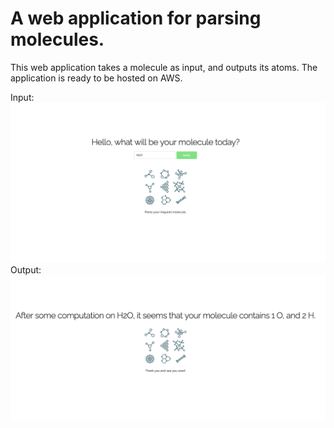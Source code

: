 # A web application for parsing molecules.

This web application takes a molecule as input, and outputs its atoms. The application is ready to be hosted on AWS.

Input:
![Input](figs/input.png)
Output:
![Output](figs/output.png)